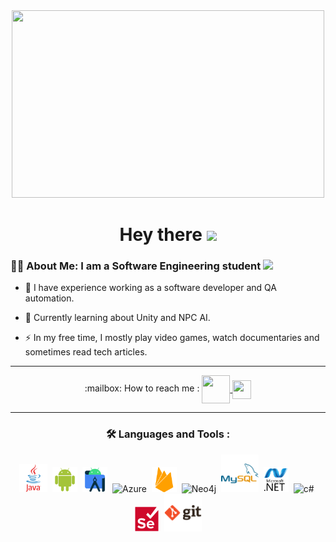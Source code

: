 

<div align="center">
  <img src="https://media.giphy.com/media/dWesBcTLavkZuG35MI/giphy.gif" width="500" height="300"/>
</div>

<h1 align="center">
  Hey there
  <img src="https://media.giphy.com/media/hvRJCLFzcasrR4ia7z/giphy.gif" width="30px"/>
</h1>





### 👨‍💻 About Me: I am a Software Engineering student <img src="https://media.giphy.com/media/WUlplcMpOCEmTGBtBW/giphy.gif" width="100">

- :telescope: I have experience working as a software developer and QA automation.

- :seedling: Currently learning about Unity and NPC AI.

- :zap: In my free time, I mostly play video games, watch documentaries and sometimes read tech articles.

------


<div align="center">
   :mailbox: How to reach me : 
  <a href=https://www.linkedin.com/in/ramy-gildenberg-a98406114/>
    <img src="https://cdn2.iconfinder.com/data/icons/popular-social-media-flat/48/Popular_Social_Media-22-512.png" width="45" height="45" align="center">
  </a>  
      
  <a href=mailto:ramy.gildenberg@gmail.com>
    <img src="https://upload.wikimedia.org/wikipedia/commons/4/4e/Gmail_Icon.png" width="30" height="30" align="center">
  </a>   
 </div>




---
<div style="text-align:center;align=center;">
  
### :hammer_and_wrench: Languages and Tools :<div>
  <!--<img src="https://github.com/devicons/devicon/blob/master/icons/azure/azure-original.svg"  title="Azure" alt="Azure" width="38" height="38"/>&nbsp;-->
  <img src="https://github.com/devicons/devicon/blob/master/icons/java/java-original-wordmark.svg" title="Java" alt="Java" width="45" height="45"/>&nbsp;
  <img src="https://github.com/devicons/devicon/blob/master/icons/android/android-original.svg" title="Android" alt="Android" width="40" height="40"/>&nbsp;
  <img src="https://github.com/devicons/devicon/blob/master/icons/androidstudio/androidstudio-original.svg" title="AndroidStudio" alt="AndroidStudio" width="40" height="40"/>&nbsp;
  <img src="https://upload.wikimedia.org/wikipedia/commons/thumb/a/a8/Microsoft_Azure_Logo.svg/2560px-Microsoft_Azure_Logo.svg.png"  title="Azure Devops" alt="Azure" width="100" height="40"/>&nbsp;
  <img src="https://github.com/devicons/devicon/blob/master/icons/firebase/firebase-plain.svg" title="Firebase" alt="Firebase" width="40" height="40"/>&nbsp;
  <img src="https://upload.wikimedia.org/wikipedia/commons/e/e5/Neo4j-logo_color.png" title="Neo4j"  alt="Neo4j" width="" height="35"/>&nbsp;
  <img src="https://github.com/devicons/devicon/blob/master/icons/mysql/mysql-original-wordmark.svg" title="MySQL"  alt="MySQL" width="60" height="60"/>&nbsp;
  <img src="https://github.com/devicons/devicon/blob/master/icons/dot-net/dot-net-original-wordmark.svg" title="DotNet" alt="DotNet" width="40" height="40"/>&nbsp;
  <img src="https://cdn.cdnlogo.com/logos/c/27/c.svg" title="c#" alt="c#" width="40" height="40"/>&nbsp;
  <img src="https://github.com/devicons/devicon/blob/master/icons/selenium/selenium-original.svg" title="Selenium" alt="Selenium" width="40" height="40"/>&nbsp;
  <img src="https://github.com/devicons/devicon/blob/master/icons/git/git-original-wordmark.svg" title="Git" alt="Git" width="60" height="60"/>
  
</div>


